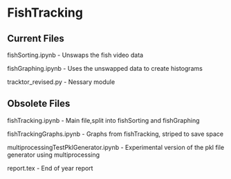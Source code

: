 # FishTracking

## Current Files
fishSorting.ipynb - Unswaps the fish video data

fishGraphing.ipynb - Uses the unswapped data to create histograms

tracktor_revised.py - Nessary module

## Obsolete Files
fishTracking.ipynb - Main file,split into fishSorting and fishGraphing

fishTrackingGraphs.ipynb - Graphs from fishTracking, striped to save space

multiprocessingTestPklGenerator.ipynb	- Experimental version of the pkl file generator using multiprocessing  

report.tex - End of year report
